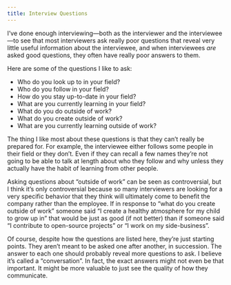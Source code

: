 ```yaml
---
title: Interview Questions
---
```


I’ve done enough interviewing—both as the interviewer and the interviewee—to see that most interviewers ask really poor questions that reveal very little useful information about the interviewee, and when interviewees _are_ asked good questions, they often have really poor answers to them.

Here are some of the questions I like to ask:

* Who do you look up to in your field?
* Who do you follow in your field?
* How do you stay up-to-date in your field?
* What are you currently learning in your field?
* What do you do outside of work?
* What do you create outside of work?
* What are you currently learning outside of work?

The thing I like most about these questions is that they can’t really be prepared for. For example, the interviewee either follows some people in their field or they don’t. Even if they can recall a few names they’re not going to be able to talk at length about who they follow and why unless they actually have the habit of learning from other people.

Asking questions about “outside of work” can be seen as controversial, but I think it’s only controversial because so many interviewers are looking for a very specific behavior that they think will ultimately come to benefit the company rather than the employee. If in response to “what do you create outside of work” someone said “I create a healthy atmosphere for my child to grow up in” that would be just as good (if not better) than if someone said “I contribute to open-source projects” or “I work on my side-business”.

Of course, despite how the questions are listed here, they’re just starting points. They aren’t meant to be asked one after another, in succession. The answer to each one should probably reveal more questions to ask. I believe it’s called a “conversation”. In fact, the exact answers might not even be that important. It might be more valuable to just see the quality of how they communicate.
